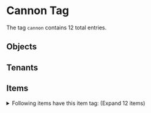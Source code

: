 # Cannon Tag

The tag `cannon` contains 12 total entries.

## Objects

## Tenants

## Items

<details markdown="1"><summary>Following items have this item tag: (Expand 12 items)</summary>

- <img src="https://raw.githubusercontent.com/Ceterai/Enternia/main/items/active/weapons/ranged/alta/cannon/ct_warped_gun_2.png" alt="Biowarper ★ icon" loading="lazy" height="16px" width="auto" /> [Biowarper ★](https://ceterai.github.io/MyEnternia/Wiki/Biowarper)
- <img src="https://raw.githubusercontent.com/Ceterai/Enternia/main/items/active/weapons/ranged/alta/cannon/ct_bishyn_gun_2.png" alt="Bishyn Cannon ★ icon" loading="lazy" height="16px" width="auto" /> [Bishyn Cannon ★](https://ceterai.github.io/MyEnternia/Wiki/BishynCannon)
- <img src="https://raw.githubusercontent.com/Ceterai/Enternia/main/items/active/weapons/ranged/alta/cannon/ct_bishyn_gun.png" alt="Bishyn Gun icon" loading="lazy" height="16px" width="auto" /> [Bishyn Gun](https://ceterai.github.io/MyEnternia/Wiki/BishynGun)
- <img src="https://raw.githubusercontent.com/Ceterai/Enternia/main/items/active/weapons/ranged/alta/cannon/ct_brontor.png" alt="Brontor icon" loading="lazy" height="16px" width="auto" /> [Brontor](https://ceterai.github.io/MyEnternia/Wiki/Brontor)
- <img src="https://raw.githubusercontent.com/Ceterai/Enternia/main/items/active/weapons/ranged/alta/cannon/ct_haven_storm_2.png" alt="Haven Chaos ★ icon" loading="lazy" height="16px" width="auto" /> [Haven Chaos ★](https://ceterai.github.io/MyEnternia/Wiki/HavenChaos)
- <img src="https://raw.githubusercontent.com/Ceterai/Enternia/main/items/active/weapons/ranged/alta/cannon/ct_haven_storm.png" alt="Haven Storm icon" loading="lazy" height="16px" width="auto" /> [Haven Storm](https://ceterai.github.io/MyEnternia/Wiki/HavenStorm)
- <img src="https://raw.githubusercontent.com/Ceterai/Enternia/main/items/active/weapons/ranged/alta/cannon/ct_ion_reaper.png" alt="Ion Reaper ★ icon" loading="lazy" height="16px" width="auto" /> [Ion Reaper ★](https://ceterai.github.io/MyEnternia/Wiki/IonReaper)
- <img src="https://raw.githubusercontent.com/Ceterai/Enternia/main/items/active/weapons/ranged/alta/cannon/ct_phospholiator_2.png" alt="Phosic Cannon ★ icon" loading="lazy" height="16px" width="auto" /> [Phosic Cannon ★](https://ceterai.github.io/MyEnternia/Wiki/PhosicCannon)
- <img src="https://raw.githubusercontent.com/Ceterai/Enternia/main/items/active/weapons/ranged/alta/cannon/ct_phospholiator.png" alt="Phospholiator icon" loading="lazy" height="16px" width="auto" /> [Phospholiator](https://ceterai.github.io/MyEnternia/Wiki/Phospholiator)
- <img src="https://raw.githubusercontent.com/Ceterai/Enternia/main/items/active/weapons/ranged/alta/cannon/ct_pulsar.png" alt="Pulsar icon" loading="lazy" height="16px" width="auto" /> [Pulsar](https://ceterai.github.io/MyEnternia/Wiki/Pulsar)
- <img src="https://raw.githubusercontent.com/Ceterai/Enternia/main/items/active/weapons/ranged/alta/cannon/ct_vitershai.png" alt="Viter-Shai ★ icon" loading="lazy" height="16px" width="auto" /> [Viter-Shai ★](https://ceterai.github.io/MyEnternia/Wiki/Viter-Shai)
- <img src="https://raw.githubusercontent.com/Ceterai/Enternia/main/items/active/weapons/ranged/alta/cannon/ct_warped_gun.png" alt="Warped Gun icon" loading="lazy" height="16px" width="auto" /> [Warped Gun](https://ceterai.github.io/MyEnternia/Wiki/WarpedGun)

</details>
